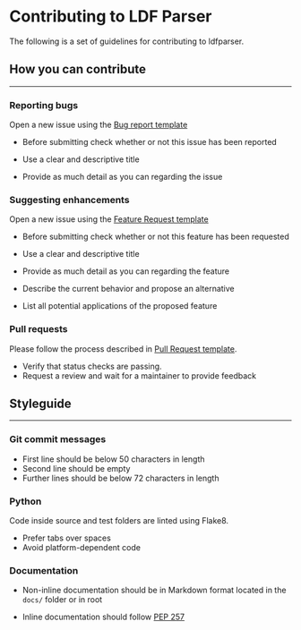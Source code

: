 # Contributing to LDF Parser

The following is a set of guidelines for contributing to ldfparser.

## How you can contribute

---

### Reporting bugs

Open a new issue using the [Bug report template](.github/ISSUE_TEMPLATE/bug_report.md)

+ Before submitting check whether or not this issue has been reported

+ Use a clear and descriptive title
+ Provide as much detail as you can regarding the issue

### Suggesting enhancements

Open a new issue using the [Feature Request template](.github/ISSUE_TEMPLATE/feature_request.md)

+ Before submitting check whether or not this feature has been requested

+ Use a clear and descriptive title
+ Provide as much detail as you can regarding the feature
+ Describe the current behavior and propose an alternative
+ List all potential applications of the proposed feature

### Pull requests

Please follow the process described in [Pull Request template](.github/PULL_REQUEST_TEMPLATE/pull_request_template.md).

+ Verify that status checks are passing.
+ Request a review and wait for a maintainer to provide feedback

## Styleguide

---

### Git commit messages

+ First line should be below 50 characters in length
+ Second line should be empty
+ Further lines should be below 72 characters in length

### Python

Code inside source and test folders are linted using Flake8.

+ Prefer tabs over spaces
+ Avoid platform-dependent code

### Documentation

+ Non-inline documentation should be in Markdown format located in the `docs/` folder or in root

+ Inline documentation should follow [PEP 257](https://www.python.org/dev/peps/pep-0257/)
